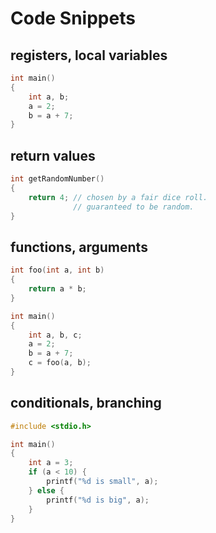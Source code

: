 # Code Snippets

## registers, local variables

```C
int main()
{
    int a, b;
    a = 2;
    b = a + 7;
}
```

## return values

```C
int getRandomNumber()
{
    return 4; // chosen by a fair dice roll.
              // guaranteed to be random.
}
```

## functions, arguments

```C
int foo(int a, int b)
{
    return a * b;
}

int main()
{
    int a, b, c;
    a = 2;
    b = a + 7;
    c = foo(a, b);
}
```


## conditionals, branching
```C
#include <stdio.h>

int main()
{
    int a = 3;
    if (a < 10) {
        printf("%d is small", a);
    } else {
        printf("%d is big", a);
    }
}
```
